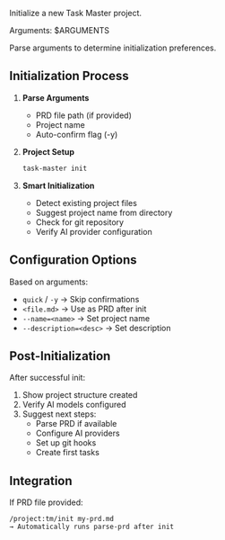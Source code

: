 Initialize a new Task Master project.

Arguments: $ARGUMENTS

Parse arguments to determine initialization preferences.

## Initialization Process

1. **Parse Arguments**
   - PRD file path (if provided)
   - Project name
   - Auto-confirm flag (-y)

2. **Project Setup**

   ```bash
   task-master init
   ```

3. **Smart Initialization**
   - Detect existing project files
   - Suggest project name from directory
   - Check for git repository
   - Verify AI provider configuration

## Configuration Options

Based on arguments:

- `quick` / `-y` → Skip confirmations
- `<file.md>` → Use as PRD after init
- `--name=<name>` → Set project name
- `--description=<desc>` → Set description

## Post-Initialization

After successful init:

1. Show project structure created
2. Verify AI models configured
3. Suggest next steps:
   - Parse PRD if available
   - Configure AI providers
   - Set up git hooks
   - Create first tasks

## Integration

If PRD file provided:

```
/project:tm/init my-prd.md
→ Automatically runs parse-prd after init
```
